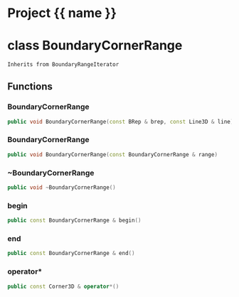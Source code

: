 <script setup>
import {useRoute} from 'vitepress'
const {path} = useRoute()
const tokens = path.split('/')
const words = tokens[2].split('-');
for (let i = 0; i < words.length; i++) {
    words[i] = words[i].charAt(0).toUpperCase() + words[i].slice(1);
    words[i] = words[i].replace('geode', 'Geode')
}
const name = words.join('-');
</script>
# Project {{ name }}

# class BoundaryCornerRange


```cpp
Inherits from BoundaryRangeIterator
```



## Functions

### BoundaryCornerRange

```cpp
public void BoundaryCornerRange(const BRep & brep, const Line3D & line)
```


### BoundaryCornerRange

```cpp
public void BoundaryCornerRange(const BoundaryCornerRange & range)
```


### ~BoundaryCornerRange

```cpp
public void ~BoundaryCornerRange()
```


### begin

```cpp
public const BoundaryCornerRange & begin()
```


### end

```cpp
public const BoundaryCornerRange & end()
```


### operator*

```cpp
public const Corner3D & operator*()
```




